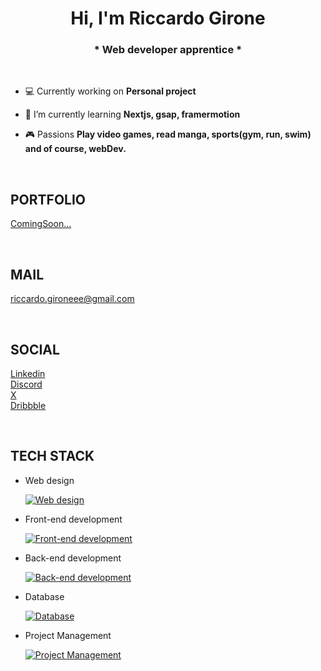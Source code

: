 <h1 align="center">Hi, I'm Riccardo Girone </h1>
<h3 align="center">* Web developer apprentice *</h3>
</br>

-   💻 Currently working on **Personal project**

-   🌱 I’m currently learning **Nextjs, gsap, framermotion**

-   🎮 Passions **Play video games, read manga, sports(gym, run, swim) and of course, webDev.**

</br>


<h2>PORTFOLIO</h2>

[ComingSoon...](https://github.com/riccardo-girone)

</br>

<h2>MAIL</h2>

<a href="mailto:riccardo.gironeee@gmail.com" target="_blank">riccardo.gironeee@gmail.com</a>

</br>

<h2>SOCIAL</h2>

<a href="google.com" target="_blank">Linkedin</a> \
<a href="google.com" target="_blank">Discord</a> \
<a href="google.com" target="_blank">X</a> \
<a href="google.com" target="_blank">Dribbble</a>

</br>

<h2>TECH STACK</h2>

-   Web design

    [![Web design](https://skillicons.dev/icons?i=figma,xd&perline=3)](https://skillicons.dev)

-   Front-end development

    [![Front-end development](https://skillicons.dev/icons?i=html,css,tailwind,sass,js,react,nextjs&perline=3)](https://skillicons.dev)

-   Back-end development

    [![Back-end development](https://skillicons.dev/icons?i=php&perline=3)](https://skillicons.dev)

-   Database

    [![Database](https://skillicons.dev/icons?i=mongodb&perline=3)](https://skillicons.dev)

-   Project Management

    [![Project Management](https://skillicons.dev/icons?i=git,github&perline=3)](https://skillicons.dev)